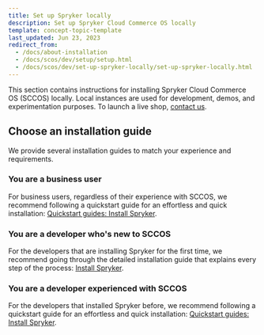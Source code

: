 ```yaml
---
title: Set up Spryker locally
description: Set up Spryker Cloud Commerce OS locally
template: concept-topic-template
last_updated: Jun 23, 2023
redirect_from:
  - /docs/about-installation
  - /docs/scos/dev/setup/setup.html
  - /docs/scos/dev/set-up-spryker-locally/set-up-spryker-locally.html
---
```


This section contains instructions for installing Spryker Cloud Commerce OS (SCCOS) locally. Local instances are used for development, demos, and experimentation purposes. To launch a live shop, [contact us](https://spryker.com/contact-us-commerce/).

## Choose an installation guide

We provide several installation guides to match your experience and requirements.

### You are a business user

For business users, regardless of their experience with SCCOS, we recommend following a quickstart guide for an effortless and quick installation: [Quickstart guides: Install Spryker](/docs/dg/dev/set-up-spryker-locally/quickstart-guides-install-spryker/quickstart-guides-install-spryker.html).

### You are a developer who's new to SCCOS

For the developers that are installing Spryker for the first time, we recommend going through the detailed installation guide that explains every step of the process: [Install Spryker](/docs/dg/dev/set-up-spryker-locally/install-spryker/install-spryker.html).

### You are a developer experienced with SCCOS

For the developers that installed Spryker before, we recommend following a quickstart guide for an effortless and quick installation: [Quickstart guides: Install Spryker](/docs/dg/dev/set-up-spryker-locally/quickstart-guides-install-spryker/quickstart-guides-install-spryker.html).
